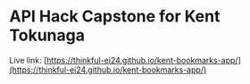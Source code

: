 # API Hack Capstone for Kent Tokunaga

Live link: [https://thinkful-ei24.github.io/kent-bookmarks-app/](https://thinkful-ei24.github.io/kent-bookmarks-app/)